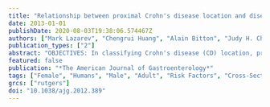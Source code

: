 ```yaml
---
title: "Relationship between proximal Crohn's disease location and disease behavior and surgery: a cross-sectional study of the IBD Genetics Consortium"
date: 2013-01-01
publishDate: 2020-08-03T19:38:06.574467Z
authors: ["Mark Lazarev", "Chengrui Huang", "Alain Bitton", "Judy H. Cho", "Richard H. Duerr", "Dermot P. McGovern", "Deborah D. Proctor", "Miguel Regueiro", "John D. Rioux", "Philip P. Schumm", "Kent D. Taylor", "Mark S. Silverberg", "A. Hillary Steinhart", "Susan Hutfless", "Steven R. Brant"]
publication_types: ["2"]
abstract: "OBJECTIVES: In classifying Crohn's disease (CD) location, proximal (L4) disease includes esophagogastroduodenal (EGD) and jejunal disease. Our aim was to determine the influence of proximal disease on outcomes of behavior and need for surgery and to determine if there was significant clinical heterogeneity between EGD and jejunal disease. METHODS: We performed a cross-sectional query of the NIDDK (National Institute of Diabetes and Digestive and Kidney Disease) Inflammatory Bowel Disease Genetics Consortium (IBDGC) database of patients with a confirmed diagnosis of CD and phenotyped per the IBDGC manual. Presence of any L4, L4-EGD, L4-jejunal, and non-L4 disease (L1-ileal, L2-colonic, and L3-ileocolonic) was compared with demographic features including age, race, ethnicity, smoking and inflammatory bowel disease (IBD) family history, diagnosis age, disease duration, clinical outcomes of inflammatory, stricturing or penetrating behavior, and CD abdominal surgeries. Univariate and multivariable analyses were performed with R. RESULTS: Among 2,105 patients with complete disease location data, 346 had L4 disease (175 L4-EGD, 115 L4-jejunal, and 56 EGD and jejunal) with 321 having concurrent L1-L3 disease. In all, 1,759 had only L1-L3 disease. L4 vs. non-L4 patients were more likely (Ptextless0.001) to be younger at diagnosis, non-smokers, have coexisting ileal involvement, and have stricturing disease. L4-jejunal vs. L4-EGD patients were at least twice as likely (Ptextless0.001) to have had ileal disease, stricturing behavior, and any or multiple abdominal surgeries. Remarkably, L4-jejunal patients had more (Ptextless0.001) stricturing behavior and multiple abdominal surgeries than non-L4 ileal disease patients. Logistic regression showed stricturing risks were ileal (without proximal) site (odds ratio (OR) 3.18; 95% confidence interval 2.23-4.64), longer disease duration (OR 1.33/decade; 1.19-1.49), jejunal site (OR 2.90; 1.89-4.45), and older age at diagnosis (OR 1.21/decade; 1.10-1.34). Multiple surgery risks were disease duration (OR 3.74/decade; 3.05-4.64), penetrating disease (OR 2.60; 1.64-4.21), and jejunal site (OR 2.39; 1.36-4.20), with short duration from diagnosis to first surgery protective (OR 0.87/decade to first surgery; 0.84-0.90). CONCLUSIONS: Jejunal disease is a significantly greater risk factor for stricturing disease and multiple abdominal surgeries than either EGD or ileal (without proximal) disease. The Montreal site classification should be revised to include separate designations for jejunal and EGD disease."
featured: false
publication: "*The American Journal of Gastroenterology*"
tags: ["Female", "Humans", "Male", "Adult", "Risk Factors", "Cross-Sectional Studies", "Crohn Disease", "Phenotype", "Constriction", "Pathologic", "Databases", "Factual", "Duodenum", "Esophagus", "Ileitis", "Intestinal Obstruction", "Jejunum", "Multivariate Analysis", "Constriction", "Pathologic/etiology/surgery", "Crohn Disease/classification/complications/*pathology/surgery", "Duodenum/*pathology", "Esophagus/*pathology", "Ileitis/complications/pathology/surgery", "Intestinal Obstruction/etiology/surgery", "Jejunum/*pathology"]
grcs: ["rutgers"]
doi: "10.1038/ajg.2012.389"
---
```


